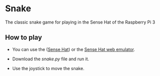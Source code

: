 # Snake 
The classic snake game for playing in the Sense Hat of the Raspberry Pi 3

## How to play
* You can use the ([Sense Hat](https://www.raspberrypi.org/products/sense-hat/)) or the [Sense Hat web emulator](https://trinket.io/sense-hat).

* Download the *snake.py* file and run it.

* Use the joystick to move the snake.

